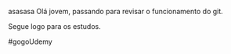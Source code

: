 
asasasa
Olá jovem, passando para revisar o funcionamento do git.

Segue logo para os estudos.

#gogoUdemy
